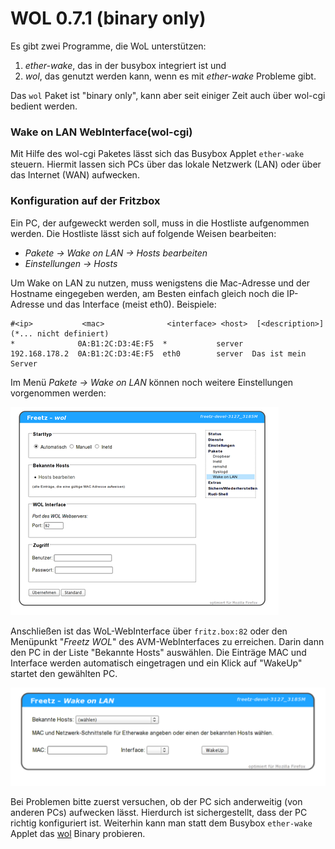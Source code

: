 # WOL 0.7.1 (binary only)

Es gibt zwei Programme, die WoL unterstützen:
1. *ether-wake*, das in der busybox integriert ist und
2. *wol*, das genutzt werden kann, wenn es mit *ether-wake* Probleme
gibt.

Das `wol` Paket ist "binary only", kann aber seit einiger Zeit auch
über wol-cgi bedient werden.

### Wake on LAN WebInterface(wol-cgi)

Mit Hilfe des wol-cgi Paketes lässt sich das Busybox Applet `ether-wake`
steuern. Hiermit lassen sich PCs über das lokale Netzwerk (LAN) oder
über das Internet (WAN) aufwecken.

### Konfiguration auf der Fritzbox

Ein PC, der aufgeweckt werden soll, muss in die Hostliste aufgenommen
werden. Die Hostliste lässt sich auf folgende Weisen bearbeiten:

-   *Pakete → Wake on LAN → Hosts bearbeiten*
-   *Einstellungen → Hosts*

Um Wake on LAN zu nutzen, muss wenigstens die Mac-Adresse und der
Hostname eingegeben werden, am Besten einfach gleich noch die IP-Adresse
und das Interface (meist eth0). Beispiele:

```
#<ip>           <mac>              <interface> <host>  [<description>]  (*... nicht definiert)
*              0A:B1:2C:D3:4E:F5  *           server
192.168.178.2  0A:B1:2C:D3:4E:F5  eth0        server  Das ist mein Server
```

Im Menü *Pakete → Wake on LAN* können noch weitere Einstellungen
vorgenommen werden:

[![Wake on LAN Configuration](../screenshots/16_md.png)](../screenshots/16.png)

Anschließen ist das WoL-WebInterface über `fritz.box:82` oder den
Menüpunkt "*Freetz WOL*" des AVM-WebInterfaces zu erreichen. Darin
dann den PC in der Liste "Bekannte Hosts" auswählen. Die Einträge MAC
und Interface werden automatisch eingetragen und ein Klick auf
"WakeUp" startet den gewählten PC.

[![Wake on LAN WebInterface](../screenshots/14_md.png)](../screenshots/14.png)

Bei Problemen bitte zuerst versuchen, ob der PC sich anderweitig (von
anderen PCs) aufwecken lässt. Hierdurch ist sichergestellt, dass der PC
richtig konfiguriert ist. Weiterhin kann man statt dem Busybox
`ether-wake` Applet das [wol](../wol/README.md) Binary probieren.

